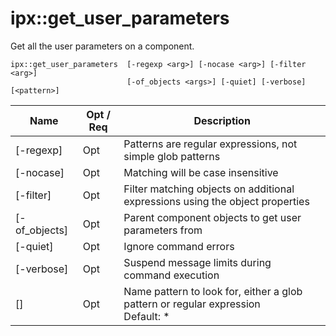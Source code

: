 # ipx::get_user_parameters
Get all the user parameters on a component.

```
ipx::get_user_parameters  [-regexp <arg>] [-nocase <arg>] [-filter <arg>]
                          [-of_objects <args>] [-quiet] [-verbose] [<pattern>]
```

| Name           | Opt / Req | Description          |
|----------------|-----------|----------------------|
| [-regexp]      |    Opt    | Patterns are regular expressions, not simple glob patterns |
| [-nocase]      |    Opt    | Matching will be case insensitive |
| [-filter]      |    Opt    | Filter matching objects on additional expressions using the  object properties |
| [-of_objects]  |    Opt    | Parent component objects to get user parameters from |
| [-quiet]       |    Opt    | Ignore command errors |
| [-verbose]     |    Opt    | Suspend message limits during command execution |
| [<pattern>]    |    Opt    | Name pattern to look for, either a glob pattern or regular expression<br>Default: * |
